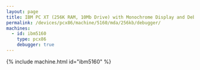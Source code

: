 ```yaml
---
layout: page
title: IBM PC XT (256K RAM, 10Mb Drive) with Monochrome Display and Debugger
permalink: /devices/pcx86/machine/5160/mda/256kb/debugger/
machines:
  - id: ibm5160
    type: pcx86
    debugger: true
---
```


{% include machine.html id="ibm5160" %}
